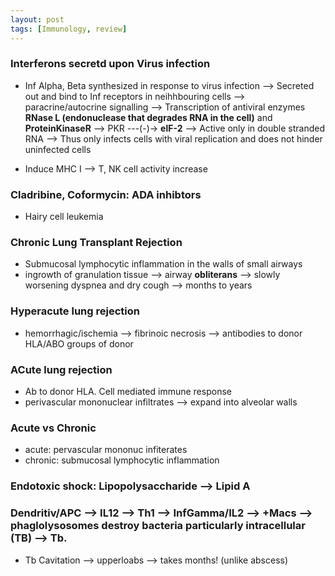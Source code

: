 ```yaml
---
layout: post
tags: [Immunology, review]
---
```




### Interferons secretd upon Virus infection

- Inf Alpha, Beta synthesized in response to virus infection --> Secreted out and bind to Inf receptors in neihhbouring cells --> paracrine/autocrine signalling --> Transcription of antiviral enzymes __RNase L (endonuclease that degrades RNA in the cell)__ and __ProteinKinaseR__ --> PKR ---(-)-> __elF-2__ --> Active only in double stranded RNA --> Thus only infects cells with viral replication and does not hinder uninfected cells

- Induce MHC I --> T, NK cell activity increase


### Cladribine, Coformycin: ADA inhibtors

- Hairy cell leukemia 


### Chronic Lung Transplant Rejection

- Submucosal lymphocytic inflammation in the walls of small airways
- ingrowth of granulation tissue --> airway __obliterans__ --> slowly worsening dyspnea and dry cough --> months to years

### Hyperacute lung rejection

- hemorrhagic/ischemia --> fibrinoic necrosis --> antibodies to donor HLA/ABO groups of donor

### ACute lung rejection

- Ab to donor HLA. Cell mediated immune response
- perivascular mononuclear infiltrates --> expand into alveolar walls 

### Acute vs Chronic 

- acute: pervascular mononuc infiterates
- chronic: submucosal lymphocytic inflammation

### Endotoxic shock: Lipopolysaccharide --> Lipid A 

### Dendritiv/APC --> IL12 --> Th1 --> InfGamma/IL2 --> +Macs --> phaglolysosomes destroy bacteria particularly intracellular (TB) --> Tb.

- Tb Cavitation --> upperloabs --> takes months! (unlike abscess)

